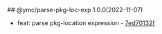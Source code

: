 <a name="1.0.0"></a>## @ymc/parse-pkg-loc-exp 1.0.0(2022-11-07) 
- feat: parse pkg-location expression - [7ed70132f](https://github.com/ymc-github/js-idea/commit/a7ed70132fc54a338f0ea226493fe48ee4bc1c98 "feat(core): parse pkg-location expression&#10;&#10;export passing,fail&#10;&#10;generated by ymc@robot")
